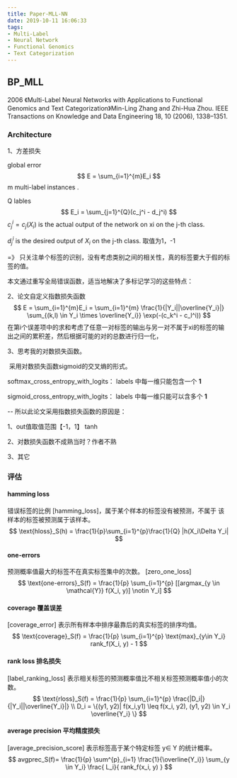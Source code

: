```yaml
---
title: Paper-MLL-NN
date: 2019-10-11 16:06:33
tags:
- Multi-Label
- Neural Network
- Functional Genomics 
- Text Categorization
---
```


## BP_MLL

2006 《Multi-Label Neural Networks with Applications to Functional Genomics and Text Categorization》Min-Ling Zhang and Zhi-Hua Zhou. IEEE Transactions on Knowledge and Data Engineering 18, 10 (2006), 1338–1351.

### **Architecture**

1、方差损失

global error
$$
E = \sum_{i=1}^{m}E_i
$$
m multi-label instances .

Q lables
$$
E_i = \sum_{j=1}^{Q}(c_j^i - d_j^i)
$$
$c_j^i = c_j(X_i)$ is the actual output of the network on xi on the j-th class.

$d^i_j$ is the desired output of $X_i$ on the j-th class. 取值为1，-1



=》 只关注单个标签的识别，没有考虑类别之间的相关性，真的标签要大于假的标签的值。



本文通过重写全局错误函数，适当地解决了多标记学习的这些特点：

2、论文自定义指数损失函数
$$
E = \sum_{i=1}^{m}E_i =  \sum_{i=1}^{m} \frac{1}{|Y_i||\overline{Y_i}|} 
\sum_{(k,l) \in Y_i \times \overline{Y_i}} \exp(-(c_k^i - c_l^i))
$$
在第i个误差项中的求和考虑了任意一对标签的输出与另一对不属于xi的标签的输出之间的累积差，然后根据可能的对的总数进行归一化，



3、思考我的对数损失函数。

​	采用对数损失函数sigmoid的交叉熵的形式。

softmax_cross_entropy_with_logits： labels 中每一维只能包含一个 **1**

sigmoid_cross_entropy_with_logits： labels 中每一维只能可以含多个 **1**



-- 所以此论文采用指数损失函数的原因是：

1、out值取值范围【-1，1】 tanh

2、对数损失函数不成熟当时？作者不熟

3、其它



### 评估

#### hamming loss 

错误标签的比例 [hamming_loss]，属于某个样本的标签没有被预测，不属于
该样本的标签被预测属于该样本。 
$$
\text{hloss}_S(h) = \frac{1}{p}\sum_{i=1}^{p}\frac{1}{Q} |h(X_i\Delta Y_i|
$$


#### one-errors

预测概率值最大的标签不在真实标签集中的次数。  [zero_one_loss]
$$
\text{one-errors}_S(f) = \frac{1}{p} \sum_{i=1}^{p} [[argmax_{y \in \mathcal{Y}} f(X_i, y)] \notin Y_i]
$$




#### coverage 覆盖误差

[coverage_error] 表示所有样本中排序最靠后的真实标签的排序均值。 
$$
\text{coverage}_S(f) = \frac{1}{p} \sum_{i=1}^{p} \text{max}_{y\in Y_i}
rank_f(X_i, y) - 1
$$


#### rank loss 排名损失

[label_ranking_loss] 表示相关标签的预测概率值比不相关标签预测概率值小的次数。 
$$
\text{rloss}_S(f) = \frac{1}{p} \sum_{i=1}^{p} \frac{|D_i|}{|Y_i||\overline{Y_i}|}
\\
D_i = \{(y1, y2)| f(x_i,y1) \leq f(x_i, y2), (y1, y2) \in Y_i \overline{Y_i} \}
$$


#### average precision 平均精度损失

[average_precision_score] 表示标签高于某个特定标签 y∈ Y 的统计概率。 
$$
avgprec_S(f)= \frac{1}{p} \sum^{p}_{i=1} 
\frac{1}{\overline{Y_i}} \sum_{y \in Y_i} 
\frac{ L_i}{ rank_f(x_i, y) }
$$














